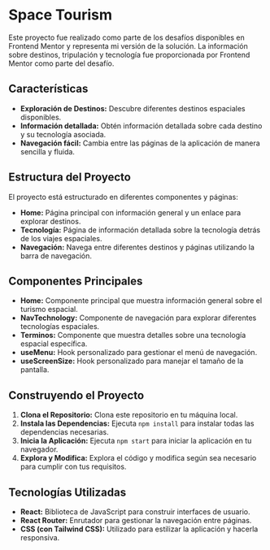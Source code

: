 # Space Tourism

Este proyecto fue realizado como parte de los desafíos disponibles en Frontend Mentor y representa mi versión de la solución. La información sobre destinos, tripulación y tecnología fue proporcionada por Frontend Mentor como parte del desafío.

## Características

- **Exploración de Destinos:** Descubre diferentes destinos espaciales disponibles.
- **Información detallada:** Obtén información detallada sobre cada destino y su tecnología asociada.
- **Navegación fácil:** Cambia entre las páginas de la aplicación de manera sencilla y fluida.

## Estructura del Proyecto

El proyecto está estructurado en diferentes componentes y páginas:

- **Home:** Página principal con información general y un enlace para explorar destinos.
- **Tecnología:** Página de información detallada sobre la tecnología detrás de los viajes espaciales.
- **Navegación:** Navega entre diferentes destinos y páginas utilizando la barra de navegación.

## Componentes Principales

- **Home:** Componente principal que muestra información general sobre el turismo espacial.
- **NavTechnology:** Componente de navegación para explorar diferentes tecnologías espaciales.
- **Terminos:** Componente que muestra detalles sobre una tecnología espacial específica.
- **useMenu:** Hook personalizado para gestionar el menú de navegación.
- **useScreenSize:** Hook personalizado para manejar el tamaño de la pantalla.

## Construyendo el Proyecto

1. **Clona el Repositorio:** Clona este repositorio en tu máquina local.
2. **Instala las Dependencias:** Ejecuta `npm install` para instalar todas las dependencias necesarias.
3. **Inicia la Aplicación:** Ejecuta `npm start` para iniciar la aplicación en tu navegador.
4. **Explora y Modifica:** Explora el código y modifica según sea necesario para cumplir con tus requisitos.

## Tecnologías Utilizadas

- **React:** Biblioteca de JavaScript para construir interfaces de usuario.
- **React Router:** Enrutador para gestionar la navegación entre páginas.
- **CSS (con Tailwind CSS):** Utilizado para estilizar la aplicación y hacerla responsiva.
